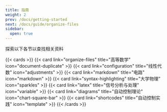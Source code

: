 ```yaml
---
title: 指南
weight: 2
prev: /docs/getting-started
next: /docs/guide/organize-files
sidebar:
  open: true
---
```


探索以下各节以查找相关资料

<!--more-->

{{< cards >}}
  {{< card link="organize-files" title="高等数学" icon="document-duplicate" >}}
  {{< card link="configuration" title="线性代数" icon="adjustments" >}}
  {{< card link="markdown" title="电路" icon="markdown" >}}
  {{< card link="syntax-highlighting" title="大学物理" icon="sparkles" >}}
  {{< card link="latex" title="信号分析与处理" icon="variable" >}}
  {{< card link="diagrams" title="自动控制理论" icon="chart-square-bar" >}}
  {{< card link="shortcodes" title="自动控制实践" icon="template" >}}
{{< /cards >}}
